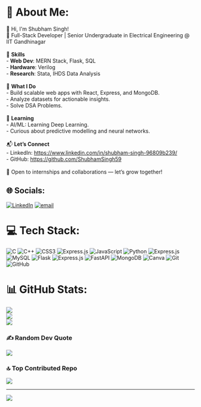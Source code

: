 # 💫 About Me:
👋 Hi, I'm Shubham Singh!  <br>🚀 Full-Stack Developer | Senior Undergraduate in Electrical Engineering @ IIT Gandhinagar<br><br>🔨 **Skills**  <br>- **Web Dev**: MERN Stack, Flask, SQL  <br>- **Hardware**: Verilog  <br>- **Research**: Stata, IHDS Data Analysis  <br><br>💼 **What I Do**  <br>- Build scalable web apps with React, Express, and MongoDB.  <br>- Analyze datasets for actionable insights.  <br>- Solve DSA Problems.  <br><br>🌱 **Learning**  <br>- AI/ML: Learning Deep Learning.  <br>- Curious about predictive modelling and neural networks.  <br><br>📬 **Let’s Connect**  <br>- LinkedIn: https://www.linkedin.com/in/shubham-singh-96809b239/<br>- GitHub: https://github.com/ShubhamSingh59<br><br>🌟 Open to internships and collaborations — let’s grow together!  


## 🌐 Socials:
[![LinkedIn](https://img.shields.io/badge/LinkedIn-%230077B5.svg?logo=linkedin&logoColor=white)](https://linkedin.com/in/shubham-singh-96809b239) [![email](https://img.shields.io/badge/Email-D14836?logo=gmail&logoColor=white)](mailto:shubhams@iitgn.ac.in) 

# 💻 Tech Stack:
![C](https://img.shields.io/badge/c-%2300599C.svg?style=for-the-badge&logo=c&logoColor=white) ![C++](https://img.shields.io/badge/c++-%2300599C.svg?style=for-the-badge&logo=c%2B%2B&logoColor=white) ![CSS3](https://img.shields.io/badge/css3-%231572B6.svg?style=for-the-badge&logo=css3&logoColor=white) ![Express.js](https://img.shields.io/badge/express.js-%23404d59.svg?style=for-the-badge&logo=express&logoColor=%2361DAFB) ![JavaScript](https://img.shields.io/badge/javascript-%23323330.svg?style=for-the-badge&logo=javascript&logoColor=%23F7DF1E) ![Python](https://img.shields.io/badge/python-3670A0?style=for-the-badge&logo=python&logoColor=ffdd54) ![Express.js](https://img.shields.io/badge/express.js-%23404d59.svg?style=for-the-badge&logo=express&logoColor=%2361DAFB) ![MySQL](https://img.shields.io/badge/mysql-4479A1.svg?style=for-the-badge&logo=mysql&logoColor=white) ![Flask](https://img.shields.io/badge/flask-%23000.svg?style=for-the-badge&logo=flask&logoColor=white) ![Express.js](https://img.shields.io/badge/express.js-%23404d59.svg?style=for-the-badge&logo=express&logoColor=%2361DAFB) ![FastAPI](https://img.shields.io/badge/FastAPI-005571?style=for-the-badge&logo=fastapi) ![MongoDB](https://img.shields.io/badge/MongoDB-%234ea94b.svg?style=for-the-badge&logo=mongodb&logoColor=white) ![Canva](https://img.shields.io/badge/Canva-%2300C4CC.svg?style=for-the-badge&logo=Canva&logoColor=white) ![Git](https://img.shields.io/badge/git-%23F05033.svg?style=for-the-badge&logo=git&logoColor=white) ![GitHub](https://img.shields.io/badge/github-%23121011.svg?style=for-the-badge&logo=github&logoColor=white)
# 📊 GitHub Stats:
![](https://github-readme-stats.vercel.app/api?username=ShubhamSingh59&theme=dark&hide_border=false&include_all_commits=false&count_private=false)<br/>
![](https://github-readme-streak-stats.herokuapp.com/?user=ShubhamSingh59&theme=dark&hide_border=false)<br/>
![](https://github-readme-stats.vercel.app/api/top-langs/?username=ShubhamSingh59&theme=dark&hide_border=false&include_all_commits=false&count_private=false&layout=compact)

### ✍️ Random Dev Quote
![](https://quotes-github-readme.vercel.app/api?type=horizontal&theme=radical)

### 🔝 Top Contributed Repo
![](https://github-contributor-stats.vercel.app/api?username=ShubhamSingh59&limit=5&theme=dark&combine_all_yearly_contributions=true)

---
[![](https://visitcount.itsvg.in/api?id=ShubhamSingh59&icon=0&color=0)](https://visitcount.itsvg.in)

<!-- Proudly created with GPRM ( https://gprm.itsvg.in ) -->
